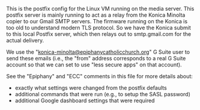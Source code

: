 This is the postfix config for the Linux VM running on the media
server.  This postfix server is mainly running to act as a relay from
the Konica Minolta copier to our Gmail SMTP servers.  The firmware
running on the Konica is too old to understand modern TLS protocol.
So we have the Konica submit to this local Postfix server, which then
relays out to smtp.gmail.com for the actual delivery.

We use the "konica-minolta@epiphanycatholicchurch.org" G Suite user to
send these emails (i.e., the "from" address corresponds to a real G
Suite account so that we can set to use "less secure apps" on that
account).

See the "Epiphany" and "ECC" comments in this file for more details
about:

* exactly what settings were changed from the postfix defaults
* additional commands that were run (e.g., to setup the SASL password)
* additional Google dashboard settings that were required